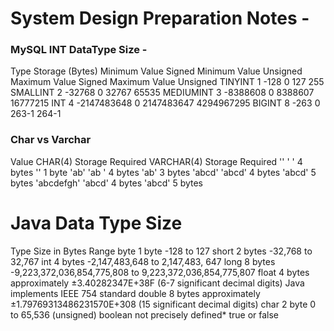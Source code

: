 # System Design Preparation Notes - 

### MySQL INT DataType Size - 
Type	Storage (Bytes)	Minimum Value Signed	Minimum Value Unsigned	Maximum Value Signed	Maximum Value Unsigned
TINYINT	1	-128	0	127	255
SMALLINT	2	-32768	0	32767	65535
MEDIUMINT	3	-8388608	0	8388607	16777215
INT	4	-2147483648	0	2147483647	4294967295
BIGINT	8	-263	0	263-1	264-1


### Char vs Varchar
Value	CHAR(4)	Storage Required	VARCHAR(4)	Storage Required
''	'    '	4 bytes	''	1 byte
'ab'	'ab  '	4 bytes	'ab'	3 bytes
'abcd'	'abcd'	4 bytes	'abcd'	5 bytes
'abcdefgh'	'abcd'	4 bytes	'abcd'	5 bytes

# Java Data Type Size 
Type	Size in Bytes	Range
byte	1 byte	-128 to 127
short	2 bytes	-32,768 to 32,767
int	4 bytes	-2,147,483,648 to 2,147,483, 647
long	8 bytes	-9,223,372,036,854,775,808 to 9,223,372,036,854,775,807
float	4 bytes	approximately ±3.40282347E+38F (6-7 significant decimal digits)
Java implements IEEE 754 standard double	8 bytes	approximately ±1.79769313486231570E+308 (15 significant decimal digits)
char	2 byte	0 to 65,536 (unsigned)
boolean	not precisely defined*	true or false
